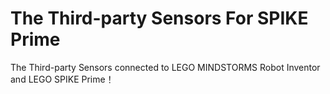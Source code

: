 # The Third-party Sensors For SPIKE Prime
The Third-party Sensors connected to LEGO MINDSTORMS Robot Inventor and LEGO SPIKE Prime！
